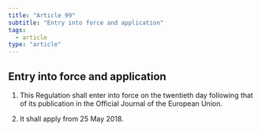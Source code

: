```yaml
---
title: "Article 99"
subtitle: "Entry into force and application"
tags:
  - article
type: "article"
---
```

## Entry into force and application

1. This Regulation shall enter into force on the twentieth day following that of its publication in the Official Journal of the European Union.

2. It shall apply from 25 May 2018.
